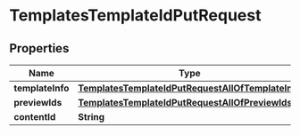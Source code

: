 

# TemplatesTemplateIdPutRequest


## Properties

| Name | Type | Description | Notes |
|------------ | ------------- | ------------- | -------------|
|**templateInfo** | [**TemplatesTemplateIdPutRequestAllOfTemplateInfo**](TemplatesTemplateIdPutRequestAllOfTemplateInfo.md) |  |  |
|**previewIds** | [**TemplatesTemplateIdPutRequestAllOfPreviewIds**](TemplatesTemplateIdPutRequestAllOfPreviewIds.md) |  |  |
|**contentId** | **String** |  |  |



